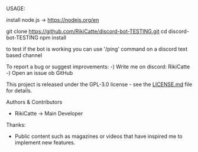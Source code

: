USAGE:

install node.js -> https://nodejs.org/en

git clone https://github.com/RikiCatte/discord-bot-TESTING.git
cd discord-bot-TESTING
npm install

to test if the bot is working you can use '/ping' command on a discord text based channel


To report a bug or suggest improvements:
  -) Write me on discord: RikiCatte
  -) Open an issue ob GitHub

This project is released under the GPL-3.0 license - see the [LICENSE.md](LICENSE) file for details.

Authors & Contributors
  - RikiCatte -> Main Developer

Thanks:
  - Public content such as magazines or videos that have inspired me to implement new features.
